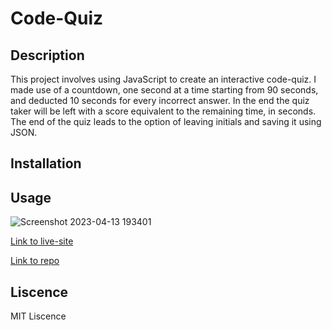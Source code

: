 # Code-Quiz

## Description
This project involves using JavaScript to create an interactive code-quiz. I made use of a countdown, one second at a time starting from 90 seconds, and deducted 10 seconds for every incorrect answer. In the end the quiz taker will be left with a score equivalent to the remaining time, in seconds. The end of the quiz leads to the option of leaving initials and saving it using JSON. 

## Installation

## Usage

![Screenshot 2023-04-13 193401](https://user-images.githubusercontent.com/127727591/231927243-3b6fca0d-b217-4d6f-aff1-0b532f64cd1e.png)


[Link to live-site](https://aliceli083.github.io/Code-Quiz/)


[Link to repo](https://github.com/aliceli083/Code-Quiz)

## Liscence

MIT Liscence
